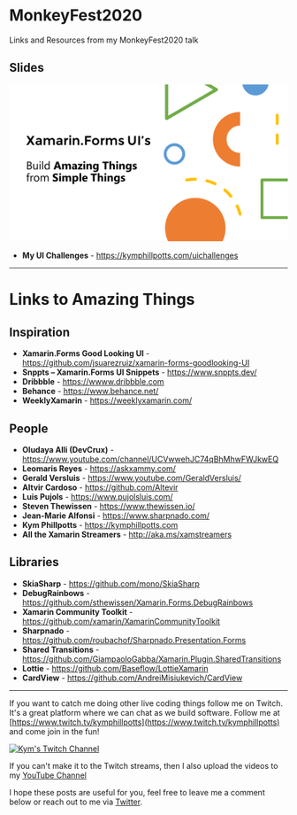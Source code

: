 # MonkeyFest2020
Links and Resources from my MonkeyFest2020 talk

## Slides

[![Presentation Slides](https://github.com/kphillpotts/MonkeyFest2020/blob/main/Slide.png)](https://github.com/kphillpotts/MonkeyFest2020/blob/main/Kym%20Phillpotts%20Build%20Amazing%20Things%20from%20SImple%20Things.pdf)

* **My UI Challenges** - https://kymphillpotts.com/uichallenges

--- 

# Links to Amazing Things

## Inspiration
* **Xamarin.Forms Good Looking UI** - https://github.com/jsuarezruiz/xamarin-forms-goodlooking-UI
* **Snppts – Xamarin.Forms UI Snippets** - https://www.snppts.dev/
* **Dribbble** - https://wwww.dribbble.com
* **Behance** - https://www.behance.net/
* **WeeklyXamarin** - https://weeklyxamarin.com/ 

## People
* **Oludaya Alli (DevCrux)** - https://www.youtube.com/channel/UCVwwehJC74qBhMhwFWJkwEQ
* **Leomaris Reyes** - https://askxammy.com/
* **Gerald Versluis** - https://www.youtube.com/GeraldVersluis/
* **Altvir Cardoso** - https://github.com/Altevir
* **Luis Pujols** - https://www.pujolsluis.com/
* **Steven Thewissen** - https://www.thewissen.io/
* **Jean-Marie Alfonsi** - https://www.sharpnado.com/
* **Kym Phillpotts** - https://kymphillpotts.com
* **All the Xamarin Streamers** - http://aka.ms/xamstreamers

## Libraries
* **SkiaSharp** - https://github.com/mono/SkiaSharp
* **DebugRainbows** - https://github.com/sthewissen/Xamarin.Forms.DebugRainbows
* **Xamarin Community Toolkit** - https://github.com/xamarin/XamarinCommunityToolkit
* **Sharpnado** - https://github.com/roubachof/Sharpnado.Presentation.Forms
* **Shared Transitions** - https://github.com/GiampaoloGabba/Xamarin.Plugin.SharedTransitions
* **Lottie** - https://github.com/Baseflow/LottieXamarin
* **CardView** - https://github.com/AndreiMisiukevich/CardView

---

If you want to catch me doing other live coding things follow me on Twitch. It's a great platform where we can chat as we build software.  Follow me at [https://www.twitch.tv/kymphillpotts](https://www.twitch.tv/kymphillpotts) and come join in the fun!  

[![Kym's Twitch Channel](https://kymphillpotts.com/assets/images/twitch_banner.png)](https://twitch.tv/kymphillpotts)

If you can't make it to the Twitch streams, then I also upload the videos to my [YouTube Channel](https://www.youtube.com/user/kphillpotts/)

I hope these posts are useful for you, feel free to leave me a comment below or reach out to me via [Twitter](https://twitter.com/kphillpotts). 
